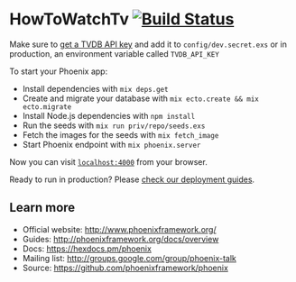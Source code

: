 # HowToWatchTv [![Build Status](https://travis-ci.org/paulfedory/how_to_watch_tv.svg?branch=master)](https://travis-ci.org/paulfedory/how_to_watch_tv)

Make sure to [get a TVDB API key](http://thetvdb.com/?tab=apiregister) and add it to `config/dev.secret.exs`
or in production, an environment variable called `TVDB_API_KEY`

To start your Phoenix app:

  * Install dependencies with `mix deps.get`
  * Create and migrate your database with `mix ecto.create && mix ecto.migrate`
  * Install Node.js dependencies with `npm install`
  * Run the seeds with `mix run priv/repo/seeds.exs`
  * Fetch the images for the seeds with `mix fetch_image`
  * Start Phoenix endpoint with `mix phoenix.server`

Now you can visit [`localhost:4000`](http://localhost:4000) from your browser.

Ready to run in production? Please [check our deployment guides](http://www.phoenixframework.org/docs/deployment).

## Learn more

  * Official website: http://www.phoenixframework.org/
  * Guides: http://phoenixframework.org/docs/overview
  * Docs: https://hexdocs.pm/phoenix
  * Mailing list: http://groups.google.com/group/phoenix-talk
  * Source: https://github.com/phoenixframework/phoenix

